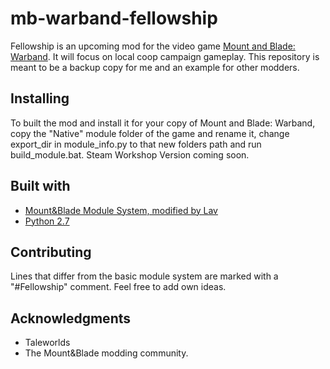 # mb-warband-fellowship

Fellowship is an upcoming mod for the video game [Mount and Blade: Warband](https://www.taleworlds.com/en/Games/Warband). It will focus on local coop campaign gameplay.
This repository is meant to be a backup copy for me and an example for other modders.

## Installing
To built the mod and install it for your copy of Mount and Blade: Warband, copy the "Native" module folder of the game and rename it, change export_dir in module_info.py to that new folders path and run build_module.bat.
Steam Workshop Version coming soon.

## Built with
* [Mount&Blade Module System, modified by Lav](https://forums.taleworlds.com/index.php?topic=324874.0)
* [Python 2.7](https://www.python.org/)

## Contributing
Lines that differ from the basic module system are marked with a "#Fellowship" comment.
Feel free to add own ideas.

## Acknowledgments
* Taleworlds
* The Mount&Blade modding community.
